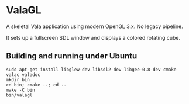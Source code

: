 # ValaGL

A skeletal Vala application using modern OpenGL 3.x. No legacy pipeline.

It sets up a fullscreen SDL window and displays a colored rotating cube.

## Building and running under Ubuntu

```
sudo apt-get install libglew-dev libsdl2-dev libgee-0.8-dev cmake valac valadoc
mkdir bin
cd bin; cmake ..; cd ..
make -C bin
bin/valagl
```

